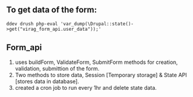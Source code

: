 ## To get data of the form: 
`ddev drush php-eval 'var_dump(\Drupal::state()->get("virag_form_api.user_data"));'`

## Form_api
1. uses buildForm, ValidateForm, SubmitForm methods for creation, validation, submittion of the form.
2. Two methods to store data, Session [Temporary storage] & State API [stores data in database].
3. created a cron job to run every 1hr and delete state data.